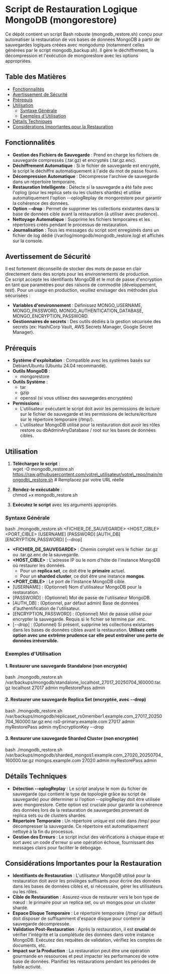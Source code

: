 # **Script de Restauration Logique MongoDB (mongorestore)**

Ce dépôt contient un script Bash robuste (mongodb\_restore.sh) conçu pour automatiser la restauration de vos bases de données MongoDB à partir de sauvegardes logiques créées avec mongodump (notamment celles générées par le script mongodb\_backup.sh). Il gère le déchiffrement, la décompression et l'exécution de mongorestore avec les options appropriées.

## **Table des Matières**

* [Fonctionnalités](https://www.google.com/search?q=%23fonctionnalit%C3%A9s)  
* [Avertissement de Sécurité](https://www.google.com/search?q=%23avertissement-de-s%C3%A9curit%C3%A9)  
* [Prérequis](https://www.google.com/search?q=%23pr%C3%A9requis)  
* [Utilisation](https://www.google.com/search?q=%23utilisation)  
  * [Syntaxe Générale](https://www.google.com/search?q=%23syntaxe-g%C3%A9n%C3%A9rale)  
  * [Exemples d'Utilisation](https://www.google.com/search?q=%23exemples-dutilisation)  
* [Détails Techniques](https://www.google.com/search?q=%23d%C3%A9tails-techniques)  
* [Considérations Importantes pour la Restauration](https://www.google.com/search?q=%23consid%C3%A9rations-importantes-pour-la-restauration)

## **Fonctionnalités**

* **Gestion des Fichiers de Sauvegarde** : Prend en charge les fichiers de sauvegarde compressés (.tar.gz) et encryptés (.tar.gz.enc).  
* **Déchiffrement Automatique** : Si le fichier de sauvegarde est encrypté, le script le déchiffre automatiquement à l'aide du mot de passe fourni.  
* **Décompression Automatique** : Décompresse l'archive de sauvegarde dans un répertoire temporaire.  
* **Restauration Intelligente** : Détecte si la sauvegarde a été faite avec l'oplog (pour les replica sets ou les clusters shardés) et utilise automatiquement l'option \--oplogReplay de mongorestore pour garantir la cohérence des données.  
* **Option \--drop** : Permet de supprimer les collections existantes dans la base de données cible avant la restauration (à utiliser avec prudence).  
* **Nettoyage Automatique** : Supprime les fichiers temporaires et les répertoires créés pendant le processus de restauration.  
* **Journalisation** : Tous les messages du script sont enregistrés dans un fichier de log dédié (/var/log/mongodb/mongodb\_restore.log) et affichés sur la console.

## **Avertissement de Sécurité**

Il est fortement déconseillé de stocker des mots de passe en clair directement dans des scripts pour les environnements de production.  
Ce script accepte les identifiants MongoDB et le mot de passe d'encryption en tant que paramètres pour des raisons de commodité (développement, test). Pour un usage en production, veuillez envisager des méthodes plus sécurisées :

* **Variables d'environnement** : Définissez MONGO\_USERNAME, MONGO\_PASSWORD, MONGO\_AUTHENTICATION\_DATABASE, MONGO\_ENCRYPTION\_PASSWORD.  
* **Gestionnaires de secrets** : Des outils dédiés à la gestion sécurisée des secrets (ex: HashiCorp Vault, AWS Secrets Manager, Google Secret Manager).

## **Prérequis**

* **Système d'exploitation** : Compatible avec les systèmes basés sur Debian/Ubuntu (Ubuntu 24.04 recommandé).  
* **Outils MongoDB** :  
  * mongorestore  
* **Outils Système** :  
  * tar  
  * gzip  
  * openssl (si vous utilisez des sauvegardes encryptées)  
* **Permissions** :  
  * L'utilisateur exécutant le script doit avoir les permissions de lecture sur le fichier de sauvegarde et les permissions de lecture/écriture sur le répertoire temporaire (/tmp/).  
  * L'utilisateur MongoDB utilisé pour la restauration doit avoir les rôles restore ou dbAdminAnyDatabase / root sur les bases de données cibles.

## **Utilisation**

1. **Téléchargez le script** :  
   wget \-O mongodb\_restore.sh https://raw.githubusercontent.com/votre\_utilisateur/votre\_repo/main/mongodb\_restore.sh \# Remplacez par votre URL réelle

2. **Rendez-le exécutable** :  
   chmod \+x mongodb\_restore.sh

3. **Exécutez le script** avec les arguments appropriés.

### **Syntaxe Générale**

bash ./mongodb\_restore.sh \<FICHIER\_DE\_SAUVEGARDE\> \<HOST\_CIBLE\> \<PORT\_CIBLE\> \[USERNAME\] \[PASSWORD\] \[AUTH\_DB\] \[ENCRYPTION\_PASSWORD\] \[--drop\]

* **\<FICHIER\_DE\_SAUVEGARDE\>** : Chemin complet vers le fichier .tar.gz ou .tar.gz.enc de la sauvegarde.  
* **\<HOST\_CIBLE\>** : L'adresse IP ou le nom d'hôte de l'instance MongoDB où restaurer les données.  
  * Pour un **replica set**, ce doit être le **primaire** actuel.  
  * Pour un **sharded cluster**, ce doit être une instance **mongos**.  
* **\<PORT\_CIBLE\>** : Le port de l'instance MongoDB cible.  
* \[USERNAME\] : (Optionnel) Nom d'utilisateur MongoDB pour la restauration.  
* \[PASSWORD\] : (Optionnel) Mot de passe de l'utilisateur MongoDB.  
* \[AUTH\_DB\] : (Optionnel, par défaut admin) Base de données d'authentification de l'utilisateur.  
* \[ENCRYPTION\_PASSWORD\] : (Optionnel) Mot de passe utilisé pour encrypter la sauvegarde. Requis si le fichier se termine par .enc.  
* \[--drop\] : (Optionnel) Si présent, supprime les collections existantes dans les bases de données cibles avant la restauration. **Utilisez cette option avec une extrême prudence car elle peut entraîner une perte de données irréversible.**

### **Exemples d'Utilisation**

#### **1\. Restaurer une sauvegarde Standalone (non encryptée)**

bash ./mongodb\_restore.sh /var/backups/mongodb/standalone\_localhost\_27017\_20250704\_160000.tar.gz localhost 27017 admin myRestorePass admin

#### **2\. Restaurer une sauvegarde Replica Set (encryptée, avec \--drop)**

bash ./mongodb\_restore.sh /var/backups/mongodb/replicaset\_rs0member1.example.com\_27017\_20250704\_160000.tar.gz.enc rs0-primary.example.com 27017 admin myRestorePass admin myEncryptionKey \--drop

#### **3\. Restaurer une sauvegarde Sharded Cluster (non encryptée)**

bash ./mongodb\_restore.sh /var/backups/mongodb/sharded\_mongos1.example.com\_27020\_20250704\_160000.tar.gz mongos.example.com 27020 admin myRestorePass admin

## **Détails Techniques**

* **Détection \--oplogReplay** : Le script analyse le nom du fichier de sauvegarde (qui contient le type de topologie grâce au script de sauvegarde) pour déterminer si l'option \--oplogReplay doit être utilisée avec mongorestore. Cette option est cruciale pour garantir la cohérence des données lors de la restauration de sauvegardes provenant de replica sets ou de clusters shardés.  
* **Répertoire Temporaire** : Un répertoire unique est créé dans /tmp/ pour décompresser la sauvegarde. Ce répertoire est automatiquement nettoyé à la fin du processus.  
* **Gestion des Erreurs** : Le script inclut des vérifications à chaque étape et sort avec un code d'erreur si une opération échoue, fournissant des messages clairs pour faciliter le débogage.

## **Considérations Importantes pour la Restauration**

* **Identifiants de Restauration** : L'utilisateur MongoDB utilisé pour la restauration doit avoir les privilèges suffisants pour écrire des données dans les bases de données cibles et, si nécessaire, gérer les utilisateurs ou les rôles.  
* **Cible de Restauration** : Assurez-vous de restaurer vers le bon type de nœud : le primaire pour un replica set, ou un mongos pour un cluster shardé.  
* **Espace Disque Temporaire** : Le répertoire temporaire (/tmp/ par défaut) doit disposer de suffisamment d'espace disque pour contenir la sauvegarde décompressée.  
* **Validation Post-Restauration** : Après la restauration, il est **crucial** de vérifier l'intégrité et la complétude des données dans votre instance MongoDB. Exécutez des requêtes de validation, vérifiez les comptes de documents, etc.  
* **Impact sur la Production** : La restauration peut être une opération gourmande en ressources et peut impacter les performances de votre base de données. Planifiez les restaurations pendant les périodes de faible activité.